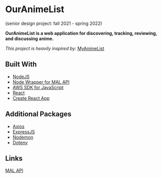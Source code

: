 # OurAnimeList
(senior design project: fall 2021 - spring 2022)

**OurAnimeList is a web application for discovering, tracking, reviewing, and discussing anime.**

*This project is heavily inspired by:* [MyAnimeList](https://myanimelist.net/)

## Built With
- [NodeJS](https://github.com/nodejs/node)
- [Node Wrapper for MAL API](https://github.com/Chris-Kode/myanimelist-api-v2)
- [AWS SDK for JavaScript](https://github.com/aws/aws-sdk-js-v3)
- [React](https://github.com/facebook/react/)
- [Create React App](https://github.com/facebook/create-react-app)

## Additional Packages
- [Axios](https://github.com/axios/axios)
- [ExpressJS](https://github.com/expressjs/express)
- [Nodemon](https://github.com/remy/nodemon)
- [Dotenv](https://github.com/motdotla/dotenv)

## Links
[MAL API](https://myanimelist.net/apiconfig/references/api/v2)